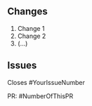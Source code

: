 ## Changes

1. Change 1
2. Change 2
3. (...)

## Issues

Closes #YourIssueNumber

PR: #NumberOfThisPR
